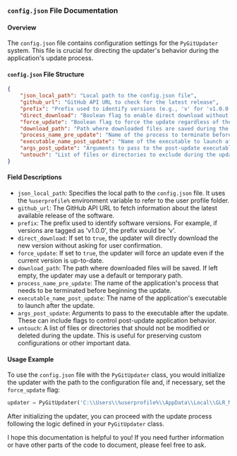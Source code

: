 ### `config.json` File Documentation

#### Overview
The `config.json` file contains configuration settings for the `PyGitUpdater` system. This file is crucial for directing the updater's behavior during the application's update process.

#### `config.json` File Structure
```json
{
    "json_local_path": "Local path to the config.json file",
    "github_url": "GitHub API URL to check for the latest release",
    "prefix": "Prefix used to identify versions (e.g., 'v' for 'v1.0.0')",
    "direct_download": "Boolean flag to enable direct download without confirmation prompt",
    "force_update": "Boolean flag to force the update regardless of the current version",
    "download_path": "Path where downloaded files are saved during the update",
    "process_name_pre_update": "Name of the process to terminate before starting the update",
    "executable_name_post_update": "Name of the executable to launch after the update",
    "args_post_update": "Arguments to pass to the post-update executable",
    "untouch": "List of files or directories to exclude during the update"
}
```

#### Field Descriptions
- `json_local_path`: Specifies the local path to the `config.json` file. It uses the `%userprofile%` environment variable to refer to the user profile folder.
- `github_url`: The GitHub API URL to fetch information about the latest available release of the software.
- `prefix`: The prefix used to identify software versions. For example, if versions are tagged as 'v1.0.0', the prefix would be 'v'.
- `direct_download`: If set to `true`, the updater will directly download the new version without asking for user confirmation.
- `force_update`: If set to `true`, the updater will force an update even if the current version is up-to-date.
- `download_path`: The path where downloaded files will be saved. If left empty, the updater may use a default or temporary path.
- `process_name_pre_update`: The name of the application's process that needs to be terminated before beginning the update.
- `executable_name_post_update`: The name of the application's executable to launch after the update.
- `args_post_update`: Arguments to pass to the executable after the update. These can include flags to control post-update application behavior.
- `untouch`: A list of files or directories that should not be modified or deleted during the update. This is useful for preserving custom configurations or other important data.

#### Usage Example
To use the `config.json` file with the `PyGitUpdater` class, you would initialize the updater with the path to the configuration file and, if necessary, set the `force_update` flag:

```python
updater = PyGitUpdater('C:\\Users\\%userprofile%\\AppData\\Local\\GLR_Manager\\config.json', force_update=False)
```

After initializing the updater, you can proceed with the update process following the logic defined in your `PyGitUpdater` class.

I hope this documentation is helpful to you! If you need further information or have other parts of the code to document, please feel free to ask.